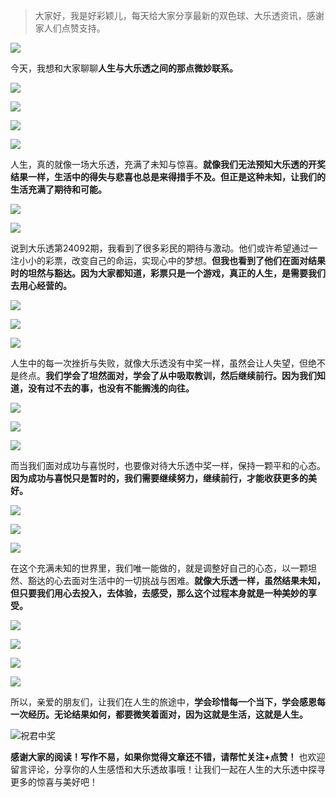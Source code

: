 > 大家好，我是好彩颖儿，每天给大家分享最新的双色球、大乐透资讯，感谢家人们点赞支持。

![](https://cdn.jsdelivr.net/gh/wangwenjie1314/PicCDN/2024-7-12/1720763627240-image.png)

今天，我想和大家聊聊**人生与大乐透之间的那点微妙联系。**

![](https://cdn.jsdelivr.net/gh/wangwenjie1314/PicCDN/2024-8-9/1723190646710-image.png)

![](https://cdn.jsdelivr.net/gh/wangwenjie1314/PicCDN/2024-8-9/1723190810034-image.png)

![](https://cdn.jsdelivr.net/gh/wangwenjie1314/PicCDN/2024-8-9/1723190883464-image.png)

![](https://cdn.jsdelivr.net/gh/wangwenjie1314/PicCDN/2024-8-9/1723190746282-image.png)



人生，真的就像一场大乐透，充满了未知与惊喜。**就像我们无法预知大乐透的开奖结果一样，生活中的得失与悲喜也总是来得措手不及。但正是这种未知，让我们的生活充满了期待和可能。**

![](https://cdn.jsdelivr.net/gh/wangwenjie1314/PicCDN/2024-8-9/1723190821559-image.png)

![](https://cdn.jsdelivr.net/gh/wangwenjie1314/PicCDN/2024-8-9/1723190666351-image.png)


说到大乐透第24092期，我看到了很多彩民的期待与激动。他们或许希望通过一注小小的彩票，改变自己的命运，实现心中的梦想。**但我也看到了他们在面对结果时的坦然与豁达。因为大家都知道，彩票只是一个游戏，真正的人生，是需要我们去用心经营的。**

![](https://cdn.jsdelivr.net/gh/wangwenjie1314/PicCDN/2024-8-9/1723190678191-image.png)

![](https://cdn.jsdelivr.net/gh/wangwenjie1314/PicCDN/2024-8-9/1723190800189-image.png)

![](https://cdn.jsdelivr.net/gh/wangwenjie1314/PicCDN/2024-8-9/1723190688109-image.png)




人生中的每一次挫折与失败，就像大乐透没有中奖一样，虽然会让人失望，但绝不是终点。**我们学会了坦然面对，学会了从中吸取教训，然后继续前行。因为我们知道，没有过不去的事，也没有不能搁浅的向往。**

![](https://cdn.jsdelivr.net/gh/wangwenjie1314/PicCDN/2024-8-9/1723190696028-image.png)

![](https://cdn.jsdelivr.net/gh/wangwenjie1314/PicCDN/2024-8-9/1723190791767-image.png)

![](https://cdn.jsdelivr.net/gh/wangwenjie1314/PicCDN/2024-8-9/1723190703192-image.png)




而当我们面对成功与喜悦时，也要像对待大乐透中奖一样，保持一颗平和的心态。**因为成功与喜悦只是暂时的，我们需要继续努力，继续前行，才能收获更多的美好。**


![](https://cdn.jsdelivr.net/gh/wangwenjie1314/PicCDN/2024-8-9/1723190711164-image.png)

![](https://cdn.jsdelivr.net/gh/wangwenjie1314/PicCDN/2024-8-9/1723190782501-image.png)

![](https://cdn.jsdelivr.net/gh/wangwenjie1314/PicCDN/2024-8-9/1723190730673-image.png)




在这个充满未知的世界里，我们唯一能做的，就是调整好自己的心态，以一颗坦然、豁达的心去面对生活中的一切挑战与困难。**就像大乐透一样，虽然结果未知，但只要我们用心去投入，去体验，去感受，那么这个过程本身就是一种美妙的享受。**


![](https://cdn.jsdelivr.net/gh/wangwenjie1314/PicCDN/2024-8-9/1723190760753-image.png)

![](https://cdn.jsdelivr.net/gh/wangwenjie1314/PicCDN/2024-8-9/1723190978532-image.png)


![](https://cdn.jsdelivr.net/gh/wangwenjie1314/PicCDN/2024-8-9/1723190739067-image.png)

![](https://cdn.jsdelivr.net/gh/wangwenjie1314/PicCDN/2024-8-9/1723190655254-image.png)

所以，亲爱的朋友们，让我们在人生的旅途中，**学会珍惜每一个当下，学会感恩每一次经历。无论结果如何，都要微笑着面对，因为这就是生活，这就是人生。**


![祝君中奖](https://cdn.jsdelivr.net/gh/wangwenjie1314/PicCDN/2024-8-9/1723191043101-image.png)


**感谢大家的阅读！写作不易，如果你觉得文章还不错，请帮忙关注+点赞！** 也欢迎留言评论，分享你的人生感悟和大乐透故事哦！让我们一起在人生的大乐透中探寻更多的惊喜与美好吧！